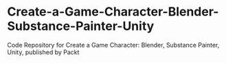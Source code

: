 # Create-a-Game-Character-Blender-Substance-Painter-Unity
Code Repository for Create a Game Character: Blender, Substance Painter, Unity, published by Packt
